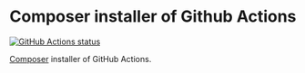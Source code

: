 # Composer installer of Github Actions

<p align="left">
  <a href="https://github.com/nanasess/composer-installer-action"><img alt="GitHub Actions status" src="https://github.com/nanasess/composer-installer-action/workflows/Main%20workflow/badge.svg"></a>
</p>


[Composer](https://getcomposer.org) installer of GitHub Actions.



